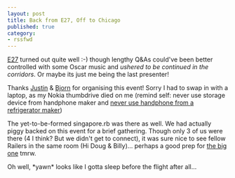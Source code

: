 ```yaml
---
layout: post
title: Back from E27, Off to Chicago
published: true
category:
- rssfwd
---
```

[E27](http://www.entrepreneur27.org/sg/?p=22) turned out quite well :-) though lengthy Q&As could've been better controlled with some Oscar music and _ushered to be_ _continued_ _in the corridors_. Or maybe its just me being the last presenter!

Thanks [Justin](http://www.justinlee.name/) & [Bjorn](http://bjornlee.wordpress.com/) for organising this event! Sorry I had to swap in with a laptop, as my Nokia thumbdrive died on me (remind self: never use storage device from handphone maker and [never use handphone from a refrigerator maker](../../articles/2005/01/28/old-is-better-new-is-just-more))

The yet-to-be-formed singapore.rb was there as well. We had actually piggy backed on this event for a brief gathering. Though only 3 of us were there (4 I think? But we didn't get to connect), it was sure nice to see fellow Railers in the same room (Hi Doug & Billy)... perhaps a good prep for [the big one](http://www.railsconf.org/) tmrw.

Oh well, \*yawn\* looks like I gotta sleep before the flight after all...


